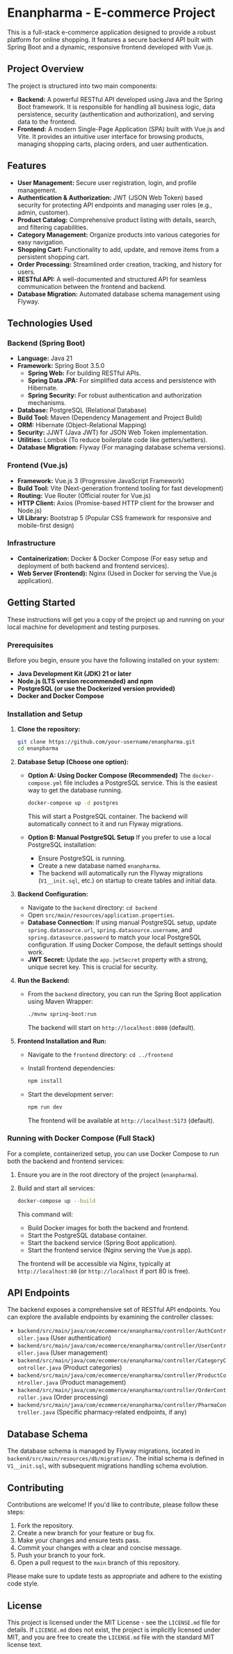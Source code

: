 # Enanpharma - E-commerce Project

This is a full-stack e-commerce application designed to provide a robust platform for online shopping. It features a secure backend API built with Spring Boot and a dynamic, responsive frontend developed with Vue.js.

## Project Overview

The project is structured into two main components:

*   **Backend:** A powerful RESTful API developed using Java and the Spring Boot framework. It is responsible for handling all business logic, data persistence, security (authentication and authorization), and serving data to the frontend.
*   **Frontend:** A modern Single-Page Application (SPA) built with Vue.js and Vite. It provides an intuitive user interface for browsing products, managing shopping carts, placing orders, and user authentication.

## Features

*   **User Management:** Secure user registration, login, and profile management.
*   **Authentication & Authorization:** JWT (JSON Web Token) based security for protecting API endpoints and managing user roles (e.g., admin, customer).
*   **Product Catalog:** Comprehensive product listing with details, search, and filtering capabilities.
*   **Category Management:** Organize products into various categories for easy navigation.
*   **Shopping Cart:** Functionality to add, update, and remove items from a persistent shopping cart.
*   **Order Processing:** Streamlined order creation, tracking, and history for users.
*   **RESTful API:** A well-documented and structured API for seamless communication between the frontend and backend.
*   **Database Migration:** Automated database schema management using Flyway.

## Technologies Used

### Backend (Spring Boot)

*   **Language:** Java 21
*   **Framework:** Spring Boot 3.5.0
    *   **Spring Web:** For building RESTful APIs.
    *   **Spring Data JPA:** For simplified data access and persistence with Hibernate.
    *   **Spring Security:** For robust authentication and authorization mechanisms.
*   **Database:** PostgreSQL (Relational Database)
*   **Build Tool:** Maven (Dependency Management and Project Build)
*   **ORM:** Hibernate (Object-Relational Mapping)
*   **Security:** JJWT (Java JWT) for JSON Web Token implementation.
*   **Utilities:** Lombok (To reduce boilerplate code like getters/setters).
*   **Database Migration:** Flyway (For managing database schema versions).

### Frontend (Vue.js)

*   **Framework:** Vue.js 3 (Progressive JavaScript Framework)
*   **Build Tool:** Vite (Next-generation frontend tooling for fast development)
*   **Routing:** Vue Router (Official router for Vue.js)
*   **HTTP Client:** Axios (Promise-based HTTP client for the browser and Node.js)
*   **UI Library:** Bootstrap 5 (Popular CSS framework for responsive and mobile-first design)

### Infrastructure

*   **Containerization:** Docker & Docker Compose (For easy setup and deployment of both backend and frontend services).
*   **Web Server (Frontend):** Nginx (Used in Docker for serving the Vue.js application).

## Getting Started

These instructions will get you a copy of the project up and running on your local machine for development and testing purposes.

### Prerequisites

Before you begin, ensure you have the following installed on your system:

*   **Java Development Kit (JDK) 21 or later**
*   **Node.js (LTS version recommended) and npm**
*   **PostgreSQL (or use the Dockerized version provided)**
*   **Docker and Docker Compose**

### Installation and Setup

1.  **Clone the repository:**

    ```bash
    git clone https://github.com/your-username/enanpharma.git
    cd enanpharma
    ```

2.  **Database Setup (Choose one option):**

    *   **Option A: Using Docker Compose (Recommended)**
        The `docker-compose.yml` file includes a PostgreSQL service. This is the easiest way to get the database running.

        ```bash
        docker-compose up -d postgres
        ```
        This will start a PostgreSQL container. The backend will automatically connect to it and run Flyway migrations.

    *   **Option B: Manual PostgreSQL Setup**
        If you prefer to use a local PostgreSQL installation:
        *   Ensure PostgreSQL is running.
        *   Create a new database named `enanpharma`.
        *   The backend will automatically run the Flyway migrations (`V1__init.sql`, etc.) on startup to create tables and initial data.

3.  **Backend Configuration:**

    *   Navigate to the `backend` directory: `cd backend`
    *   Open `src/main/resources/application.properties`.
    *   **Database Connection:** If using manual PostgreSQL setup, update `spring.datasource.url`, `spring.datasource.username`, and `spring.datasource.password` to match your local PostgreSQL configuration. If using Docker Compose, the default settings should work.
    *   **JWT Secret:** Update the `app.jwtSecret` property with a strong, unique secret key. This is crucial for security.

4.  **Run the Backend:**

    *   From the `backend` directory, you can run the Spring Boot application using Maven Wrapper:

        ```bash
        ./mvnw spring-boot:run
        ```
        The backend will start on `http://localhost:8080` (default).

5.  **Frontend Installation and Run:**

    *   Navigate to the `frontend` directory: `cd ../frontend`
    *   Install frontend dependencies:

        ```bash
        npm install
        ```
    *   Start the development server:

        ```bash
        npm run dev
        ```
        The frontend will be available at `http://localhost:5173` (default).

### Running with Docker Compose (Full Stack)

For a complete, containerized setup, you can use Docker Compose to run both the backend and frontend services:

1.  Ensure you are in the root directory of the project (`enanpharma`).
2.  Build and start all services:

    ```bash
    docker-compose up --build
    ```
    This command will:
    *   Build Docker images for both the backend and frontend.
    *   Start the PostgreSQL database container.
    *   Start the backend service (Spring Boot application).
    *   Start the frontend service (Nginx serving the Vue.js app).

    The frontend will be accessible via Nginx, typically at `http://localhost:80` (or `http://localhost` if port 80 is free).

## API Endpoints

The backend exposes a comprehensive set of RESTful API endpoints. You can explore the available endpoints by examining the controller classes:

*   `backend/src/main/java/com/ecommerce/enanpharma/controller/AuthController.java` (User authentication)
*   `backend/src/main/java/com/ecommerce/enanpharma/controller/UserController.java` (User management)
*   `backend/src/main/java/com/ecommerce/enanpharma/controller/CategoryController.java` (Product categories)
*   `backend/src/main/java/com/ecommerce/enanpharma/controller/ProductController.java` (Product management)
*   `backend/src/main/java/com/ecommerce/enanpharma/controller/OrderController.java` (Order processing)
*   `backend/src/main/java/com/ecommerce/enanpharma/controller/PharmaController.java` (Specific pharmacy-related endpoints, if any)

## Database Schema

The database schema is managed by Flyway migrations, located in `backend/src/main/resources/db/migration/`. The initial schema is defined in `V1__init.sql`, with subsequent migrations handling schema evolution.

## Contributing

Contributions are welcome! If you'd like to contribute, please follow these steps:

1.  Fork the repository.
2.  Create a new branch for your feature or bug fix.
3.  Make your changes and ensure tests pass.
4.  Commit your changes with a clear and concise message.
5.  Push your branch to your fork.
6.  Open a pull request to the `main` branch of this repository.

Please make sure to update tests as appropriate and adhere to the existing code style.

## License

This project is licensed under the MIT License - see the `LICENSE.md` file for details. If `LICENSE.md` does not exist, the project is implicitly licensed under MIT, and you are free to create the `LICENSE.md` file with the standard MIT license text.